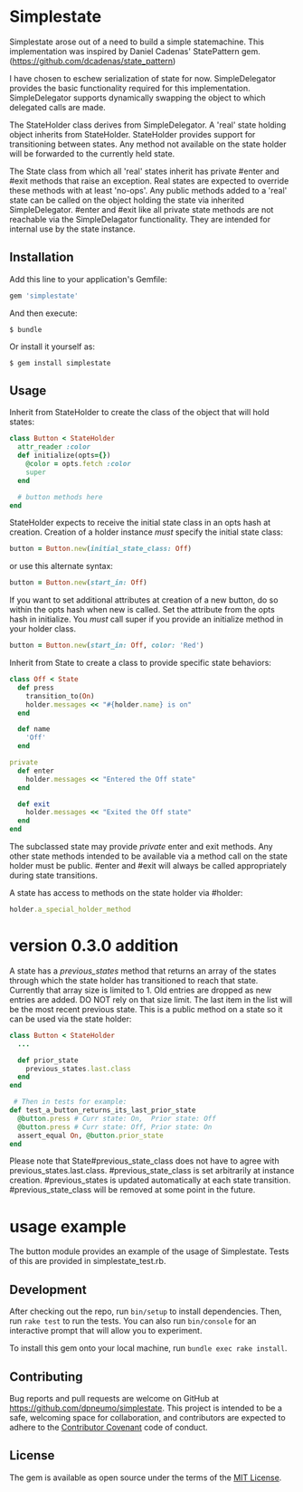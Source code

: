 # Simplestate

Simplestate arose out of a need to build a simple statemachine. This implementation was inspired by Daniel Cadenas' StatePattern gem. (https://github.com/dcadenas/state_pattern)

I have chosen to eschew serialization of state for now. SimpleDelegator provides the basic functionality required for this implementation. SimpleDelegator supports dynamically swapping the object to which delegated calls are made.

The StateHolder class derives from SimpleDelegator. A 'real' state holding object inherits from StateHolder. StateHolder provides support for transitioning between states. Any method not available on the state holder will be forwarded to the currently held state.

The State class from which all 'real' states inherit has private #enter and #exit methods that raise an exception. Real states are expected to override these methods with at least 'no-ops'. Any public methods added to a 'real' state can be called on the object holding the state via inherited SimpleDelegator. #enter and #exit like all private state methods are not reachable via the SimpleDelagator functionality. They are intended for internal use by the state instance.

## Installation

Add this line to your application's Gemfile:

```ruby
gem 'simplestate'
```

And then execute:

    $ bundle

Or install it yourself as:

    $ gem install simplestate

## Usage
Inherit from StateHolder to create the class of the object that will hold states:

```ruby
class Button < StateHolder
  attr_reader :color
  def initialize(opts={})
    @color = opts.fetch :color
    super
  end

  # button methods here
end
```

StateHolder expects to receive the initial state class in an opts hash at creation. Creation of a holder instance *must* specify the initial state class:

```ruby
button = Button.new(initial_state_class: Off)
```
or use this alternate syntax:

```ruby
button = Button.new(start_in: Off)
```
If you want to set additional attributes at creation of a new button, do so within the opts hash when new is called. Set the attribute from the opts hash in initialize. You *must* call super if you provide an initialize method in your holder class.

```ruby
button = Button.new(start_in: Off, color: 'Red')
```


Inherit from State to create a class to provide specific state behaviors:

```ruby
class Off < State
  def press
    transition_to(On)
    holder.messages << "#{holder.name} is on"
  end

  def name
    'Off'
  end

private
  def enter
    holder.messages << "Entered the Off state"
  end

  def exit
    holder.messages << "Exited the Off state"
  end
end
```
The subclassed state may provide *private* enter and exit methods. Any other state methods intended to be available via a method call on the state holder must be public. #enter and #exit will always be called appropriately during state transitions.

A state has access to methods on the state holder via #holder:

```ruby
holder.a_special_holder_method
```

# version 0.3.0 addition
A state has a *previous_states* method that returns an array of the states through which the state holder has transitioned to reach that state. Currently that array size is limited to 1. Old entries are dropped as new entries are added. DO NOT rely on that size limit. The last item in the list will be the most recent previous state. This is a public method on a state so it can be used via the state holder:

```ruby
class Button < StateHolder
  ...

  def prior_state
    previous_states.last.class
  end
end

 # Then in tests for example:
def test_a_button_returns_its_last_prior_state
  @button.press # Curr state: On,  Prior state: Off
  @button.press # Curr state: Off, Prior state: On
  assert_equal On, @button.prior_state
end
```

Please note that State#previous_state_class does not have to agree with previous_states.last.class. #previous_state_class is set arbitrarily at instance creation. #previous_states is updated automatically at each state transition. #previous_state_class will be removed at some point in the future.

# usage example
The button module provides an example of the usage of Simplestate. Tests of this are provided in simplestate_test.rb.

## Development

After checking out the repo, run `bin/setup` to install dependencies. Then, run `rake test` to run the tests. You can also run `bin/console` for an interactive prompt that will allow you to experiment.

To install this gem onto your local machine, run `bundle exec rake install`.

## Contributing

Bug reports and pull requests are welcome on GitHub at https://github.com/dpneumo/simplestate. This project is intended to be a safe, welcoming space for collaboration, and contributors are expected to adhere to the [Contributor Covenant](http://contributor-covenant.org) code of conduct.


## License

The gem is available as open source under the terms of the [MIT License](http://opensource.org/licenses/MIT).

